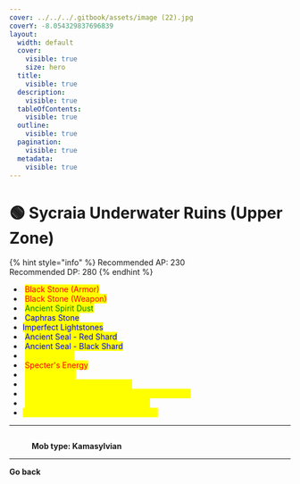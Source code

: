 ```yaml
---
cover: ../../../.gitbook/assets/image (22).jpg
coverY: -8.054329837696839
layout:
  width: default
  cover:
    visible: true
    size: hero
  title:
    visible: true
  description:
    visible: true
  tableOfContents:
    visible: true
  outline:
    visible: true
  pagination:
    visible: true
  metadata:
    visible: true
---
```


# 🟢 Sycraia Underwater Ruins (Upper Zone)

{% hint style="info" %}
Recommended AP: 230\
Recommended DP: 280
{% endhint %}

* <img src="https://592728697-files.gitbook.io/~/files/v0/b/gitbook-x-prod.appspot.com/o/spaces%2FkA2Ou9rHBG7pND0Xi3Co%2Fuploads%2FbnmHB1PTsyAeQTKmft2N%2Fimage.png?alt=media&#x26;token=ccd4a2b0-6286-43fa-ad7f-6bdb037fe98c" alt="" data-size="line"> <mark style="color:red;">Black Stone (Armor)</mark>
* <img src="https://592728697-files.gitbook.io/~/files/v0/b/gitbook-x-prod.appspot.com/o/spaces%2FkA2Ou9rHBG7pND0Xi3Co%2Fuploads%2FWRTZul3aOGYZTsrrUIyI%2Fimage.png?alt=media&#x26;token=98cf9925-93c6-4928-b0ae-8ee18b13bdbd" alt="" data-size="line"> <mark style="color:red;">Black Stone (Weapon)</mark>
* <img src="https://592728697-files.gitbook.io/~/files/v0/b/gitbook-x-prod.appspot.com/o/spaces%2FkA2Ou9rHBG7pND0Xi3Co%2Fuploads%2Fstho5g5DSNKxRxYQthG4%2Fimage.png?alt=media&#x26;token=bbc1c36b-9129-4707-8817-24bcff7aa3e0" alt="" data-size="line"> <mark style="color:green;">Ancient Spirit Dust</mark>
* <img src="https://592728697-files.gitbook.io/~/files/v0/b/gitbook-x-prod.appspot.com/o/spaces%2FkA2Ou9rHBG7pND0Xi3Co%2Fuploads%2FX8zbODSQYAOKwpNYY2Vv%2Fimage.png?alt=media&#x26;token=7b5aa6ea-2038-4d4c-a147-8d5a59719753" alt="" data-size="line"> <mark style="color:blue;">Caphras Stone</mark>
* <img src="https://592728697-files.gitbook.io/~/files/v0/b/gitbook-x-prod.appspot.com/o/spaces%2FkA2Ou9rHBG7pND0Xi3Co%2Fuploads%2FB0oM0bZJVpi6LYQ52LB3%2Fimage.png?alt=media&#x26;token=14e64531-514e-4a6d-8d27-5f6857341599" alt="" data-size="line"><mark style="color:blue;">Imperfect Lightstones</mark>
* <img src="https://592728697-files.gitbook.io/~/files/v0/b/gitbook-x-prod.appspot.com/o/spaces%2FkA2Ou9rHBG7pND0Xi3Co%2Fuploads%2F2htjTD3UDgKN2xs4jC8o%2Fimage.png?alt=media&#x26;token=65ad2e28-f182-4c6d-b901-dc6e00ee1b48" alt="" data-size="line"> <mark style="color:blue;">Ancient Seal - Red Shard</mark>
* <img src="https://592728697-files.gitbook.io/~/files/v0/b/gitbook-x-prod.appspot.com/o/spaces%2FkA2Ou9rHBG7pND0Xi3Co%2Fuploads%2FtB3gRm7zgPRADZS5eXTL%2Fimage.png?alt=media&#x26;token=be9e60c0-bbb8-4b8e-9b45-d3aabb5fe0f9" alt="" data-size="line"> <mark style="color:blue;">Ancient Seal - Black Shard</mark>
* <img src="https://592728697-files.gitbook.io/~/files/v0/b/gitbook-x-prod.appspot.com/o/spaces%2FkA2Ou9rHBG7pND0Xi3Co%2Fuploads%2FjWz2R2XifAHnJPB8ZDuH%2Fimage.png?alt=media&#x26;token=930e4a18-402b-49b6-9871-52e63be6894b" alt="" data-size="line"> <mark style="color:yellow;">Tungrad Ring</mark>
* <img src="https://592728697-files.gitbook.io/~/files/v0/b/gitbook-x-prod.appspot.com/o/spaces%2FkA2Ou9rHBG7pND0Xi3Co%2Fuploads%2FA0uwx3MWwyWCuZMuOELx%2Fimage.png?alt=media&#x26;token=e329aee1-401a-40c6-94f7-7c3145d9f241" alt="" data-size="line"> <mark style="color:red;">Specter's Energy</mark>
* <img src="https://592728697-files.gitbook.io/~/files/v0/b/gitbook-x-prod.appspot.com/o/spaces%2FkA2Ou9rHBG7pND0Xi3Co%2Fuploads%2FO4FLeGZUuOwddvRdzkQ2%2Fimage.png?alt=media&#x26;token=46cc925f-3fe0-47d2-9fb0-29e207576779" alt="" data-size="line"> <mark style="color:yellow;">Sycrid's Song</mark>
* <img src="https://592728697-files.gitbook.io/~/files/v0/b/gitbook-x-prod.appspot.com/o/spaces%2FkA2Ou9rHBG7pND0Xi3Co%2Fuploads%2Fr1XS7i3VErKOV3ez6SRw%2Fimage.png?alt=media&#x26;token=db20b837-faba-4714-8075-453bd11e2354" alt="" data-size="line"> <mark style="color:yellow;">Marsh's Artifact - Ranged AP</mark>
* <img src="https://592728697-files.gitbook.io/~/files/v0/b/gitbook-x-prod.appspot.com/o/spaces%2FkA2Ou9rHBG7pND0Xi3Co%2Fuploads%2FOnI1KidHKB3DSPAljGbX%2Fimage.png?alt=media&#x26;token=d3fb18c5-ca20-48dc-a0dc-da6f84610547" alt="" data-size="line"> <mark style="color:yellow;">Lesha's Artifact - Ranged Damage Reduction</mark>
* <img src="https://592728697-files.gitbook.io/~/files/v0/b/gitbook-x-prod.appspot.com/o/spaces%2FkA2Ou9rHBG7pND0Xi3Co%2Fuploads%2FOnI1KidHKB3DSPAljGbX%2Fimage.png?alt=media&#x26;token=d3fb18c5-ca20-48dc-a0dc-da6f84610547" alt="" data-size="line"> <mark style="color:yellow;">Lesha's Artifact - Ranged Evasion</mark>
* <img src="https://592728697-files.gitbook.io/~/files/v0/b/gitbook-x-prod.appspot.com/o/spaces%2FkA2Ou9rHBG7pND0Xi3Co%2Fuploads%2F9KJpZQGCP1PZkxuVym15%2Fimage.png?alt=media&#x26;token=e92440c2-abd6-493a-81a1-959a0a2cec01" alt="" data-size="line"><mark style="color:yellow;">Rich Merchant’s Ring Piece (Sycraia)</mark>

***

<figure><img src="https://592728697-files.gitbook.io/~/files/v0/b/gitbook-x-prod.appspot.com/o/spaces%2FkA2Ou9rHBG7pND0Xi3Co%2Fuploads%2FYXikh2fj1cAYJSFzHFzJ%2Fanimal.png?alt=media&#x26;token=6791a72b-1af6-4e7a-8150-c6e0fe31a00a" alt=""><figcaption><p><strong>Mob type: Kamasylvian</strong></p></figcaption></figure>

***

**Go back**
